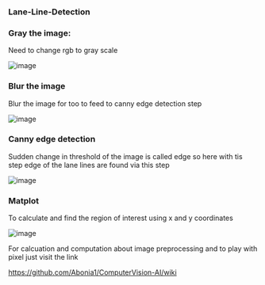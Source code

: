 ### Lane-Line-Detection

### Gray the image:
Need to change rgb to gray scale

![image](https://drive.google.com/uc?export=view&id=1ROZzZ8uJ-XlI27HMeeOQv521PskbtPE9)

### Blur the image 
Blur the image for too to feed to canny edge detection step

![image](https://drive.google.com/uc?export=view&id=12wfFpUb4T50Cmq8OSy-tYw2DdxX8XDyV) 

### Canny edge detection
Sudden change in threshold of the image is called edge so here with tis step edge of the lane lines are found via this step

![image](https://drive.google.com/uc?export=view&id=15AVVc7RlKTNK45cwS4OA0ErrCK_DTusq)


### Matplot 
To calculate and find the region of interest using x and y coordinates

![image](https://drive.google.com/uc?export=view&id=1YkR9b98xVsuHtuwZeEtwjpIElh8ZygRv)


For calcuation and computation about image preprocessing and to play with pixel just visit the link

https://github.com/Abonia1/ComputerVision-AI/wiki


